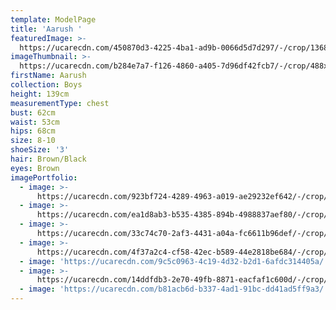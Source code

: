 ```yaml
---
template: ModelPage
title: 'Aarush '
featuredImage: >-
  https://ucarecdn.com/450870d3-4225-4ba1-ad9b-0066d5d7d297/-/crop/1368x701/0,42/-/preview/
imageThumbnail: >-
  https://ucarecdn.com/b284e7a7-f126-4860-a405-7d96df42fcb7/-/crop/488x727/45,185/-/preview/
firstName: Aarush
collection: Boys
height: 139cm
measurementType: chest
bust: 62cm
waist: 53cm
hips: 68cm
size: 8-10
shoeSize: '3'
hair: Brown/Black
eyes: Brown
imagePortfolio:
  - image: >-
      https://ucarecdn.com/923bf724-4289-4963-a019-ae29232ef642/-/crop/608x741/0,171/-/preview/
  - image: >-
      https://ucarecdn.com/ea1d8ab3-b535-4385-894b-4988837aef80/-/crop/608x787/0,125/-/preview/
  - image: >-
      https://ucarecdn.com/33c74c70-2af3-4431-a04a-fc6611b96def/-/crop/558x824/50,88/-/preview/
  - image: >-
      https://ucarecdn.com/4f37a2c4-cf58-42ec-b589-44e2818be684/-/crop/608x822/0,90/-/preview/
  - image: 'https://ucarecdn.com/9c5c0963-4c19-4d32-b2d1-6afdc314405a/'
  - image: >-
      https://ucarecdn.com/14ddfdb3-2e70-49fb-8871-eacfaf1c600d/-/crop/608x770/0,142/-/preview/
  - image: 'https://ucarecdn.com/b81acb6d-b337-4ad1-91bc-dd41ad5ff9a3/'
---
```


